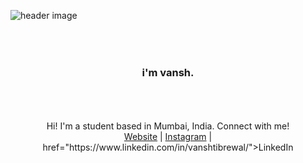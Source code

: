 ![header image](/rage..jpg)

### <div align="center" style="padding: 10%;">i'm vansh.</div>


<div align="center">
  Hi! I'm a student based in Mumbai, India. Connect with me!<br>
  <a href="https://www.vanshtibrewal.com/">Website</a> | <a href="https://www.instagram.com/vansh.tibrewal/">Instagram</a> | <a> href="https://www.linkedin.com/in/vanshtibrewal/">LinkedIn</a>
</div>
